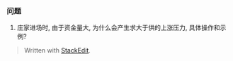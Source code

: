 ### 问题
1. 庄家进场时, 由于资金量大, 为什么会产生求大于供的上涨压力, 具体操作和示例? 



> Written with [StackEdit](https://stackedit.io/).
<!--stackedit_data:
eyJoaXN0b3J5IjpbLTU0NzQ2NDM1NF19
-->